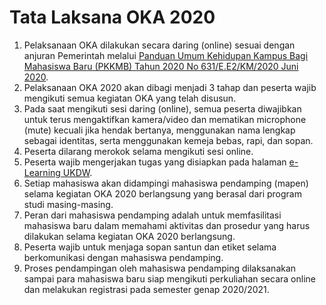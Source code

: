 # Tata Laksana OKA 2020

1. Pelaksanaan OKA dilakukan secara daring (online) sesuai dengan anjuran Pemerintah melalui [Panduan Umum Kehidupan Kampus Bagi Mahasiswa Baru (PKKMB) Tahun 2020 No 631/E.E2/KM/2020 Juni 2020](https://dikti.kemdikbud.go.id/wp-content/uploads/2020/06/Panduan-PKKMB-2020.pdf).
2. Pelaksanaan OKA 2020 akan dibagi menjadi 3 tahap dan peserta wajib mengikuti semua kegiatan OKA yang telah disusun.
3. Pada saat mengikuti sesi daring (online), semua peserta diwajibkan untuk terus mengaktifkan kamera/video dan mematikan microphone (mute) kecuali jika hendak bertanya, menggunakan nama lengkap sebagai identitas, serta menggunakan kemeja bebas, rapi, dan sopan.
4. Peserta dilarang merokok selama mengikuti sesi online.
5. Peserta wajib mengerjakan tugas yang disiapkan pada halaman [e-Learning UKDW](https://elearning.ukdw.ac.id).
6. Setiap mahasiswa akan didampingi mahasiswa pendamping (mapen) selama kegiatan OKA 2020 berlangsung yang berasal dari program studi masing-masing.
7. Peran dari mahasiswa pendamping adalah untuk memfasilitasi mahasiswa baru dalam memahami aktivitas dan prosedur yang harus dilakukan selama kegiatan OKA 2020 berlangsung.
8. Peserta wajib untuk menjaga sopan santun dan etiket selama berkomunikasi dengan mahasiswa pendamping.
9. Proses pendampingan oleh mahasiswa pendamping dilaksanakan sampai para mahasiswa baru siap mengikuti perkuliahan secara online dan melakukan registrasi pada semester genap 2020/2021.
